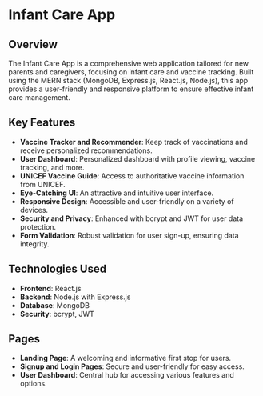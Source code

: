 # Infant Care App
## Overview
The Infant Care App is a comprehensive web application tailored for new parents and caregivers, focusing on infant care and vaccine tracking. Built using the MERN stack (MongoDB, Express.js, React.js, Node.js), this app provides a user-friendly and responsive platform to ensure effective infant care management.

## Key Features
- **Vaccine Tracker and Recommender**: Keep track of vaccinations and receive personalized recommendations.
- **User Dashboard**: Personalized dashboard with profile viewing, vaccine tracking, and more.
- **UNICEF Vaccine Guide**: Access to authoritative vaccine information from UNICEF.
- **Eye-Catching UI**: An attractive and intuitive user interface.
- **Responsive Design**: Accessible and user-friendly on a variety of devices.
- **Security and Privacy**: Enhanced with bcrypt and JWT for user data protection.
- **Form Validation**: Robust validation for user sign-up, ensuring data integrity.

## Technologies Used
- **Frontend**: React.js
- **Backend**: Node.js with Express.js
- **Database**: MongoDB
- **Security**: bcrypt, JWT

## Pages
- **Landing Page**: A welcoming and informative first stop for users.
- **Signup and Login Pages**: Secure and user-friendly for easy access.
- **User Dashboard**: Central hub for accessing various features and options.
